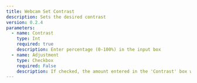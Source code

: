 ```yaml
---
title: Webcam Set Contrast
description: Sets the desired contrast
version: 0.2.4
parameters:
  - name: Contrast
    type: Int
    required: true
    description: Enter percentage (0-100%) in the input box
  - name: Adjustment
    type: Checkbox
    required: False
    description: If checked, the amount entered in the 'Contrast' box will be added to the current setting
---
```

